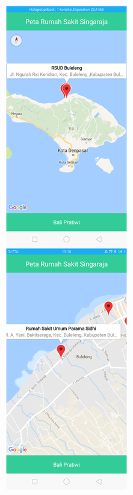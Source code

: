 <img src="https://github.com/balipratiwi/Tugas-Maps/blob/master/Screenshot_2018-05-27-13-11-23-08.png" width="320"/>
<img src="https://github.com/balipratiwi/Tugas-Maps/blob/master/Screenshot_2018-05-27-13-10-54-46.png" width="320"/>
